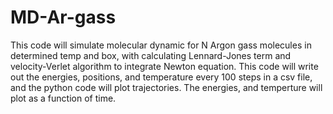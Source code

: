 # MD-Ar-gass
This code will simulate molecular dynamic for N Argon gass molecules in determined temp and box, with calculating Lennard-Jones term and velocity-Verlet algorithm to integrate Newton equation. This code will write out the energies, positions, and temperature every 100 steps in a csv file, and the python code will plot trajectories. The energies, and temperture will plot as a function of time.
